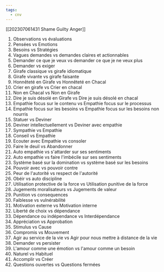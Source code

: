 ```yaml
---
tags:
  - cnv
---
```

[[202307061431 Shame Guilty Anger]]

1. Observations vs évaluations
2. Pensées vs Emotions
3. Besoins vs Stratégies
4. Vagues demandes vs demandes claires et actionnables
5. Demander ce que je veux vs demander ce que je ne veux plus
6. Demander vs exiger
7. Girafe classique vs girafe idiomatique
8. Girafe vivante vs girafe faisante
9. Honnêteté en Girafe vs Honnêteté en Chacal
10. Crier en girafe vs Crier en chacal
11. Non en Chacal vs Non en Girafe
12. Dire je suis désolé en Girafe vs Dire je suis désolé en chacal
13. Empathie focus sur le contenu vs Empathie focus sur le processus
14. Empathie focus sur les besoins vs Empathie focus sur les besoins non nourris
15. Statuer vs Deviner
16. Deviner intellectuellement vs Deviner avec empathie
17. Sympathie vs Empathie
18. Conseil vs Empathie
19. Ecouter avec Empathie vs consoler
20. Faire le deuil vs Abandonner
21. Auto empathie vs s'attarder sur ses sentiments
22. Auto empathie vs faire l'imbécile sur ses sentiments
23. Système basé sur la domination vs système basé sur les besoins
24. Pouvoir avec vs pouvoir contre
25. Peur de l'autorité vs respect de l'autorité
26. Obéir vs auto discipline
27. Utilisation protective de la force vs Utilisation punitive de la force
28. Jugements moralisateurs vs Jugements de valeur
29. Punition vs consequences
30. Faiblesse vs vulnérabilité
31. Motivation externe vs Motivation interne
32. Liberté de choix vs dépendance
33. Dépendance ou indépendance vs Interdépendance
34. Appréciation vs Approbation
35. Stimulus vs Cause
36. Compromis vs Mouvement
37. Agir au service de la vie vs Agir pour nous mettre à distance de la vie
38. Demander vs persister
39. L'amour comme une émotion vs l'amour comme un besoin
40. Naturel vs Habituel
41. Accomplir vs Créer
42. Questions ouvertes vs Questions fermées